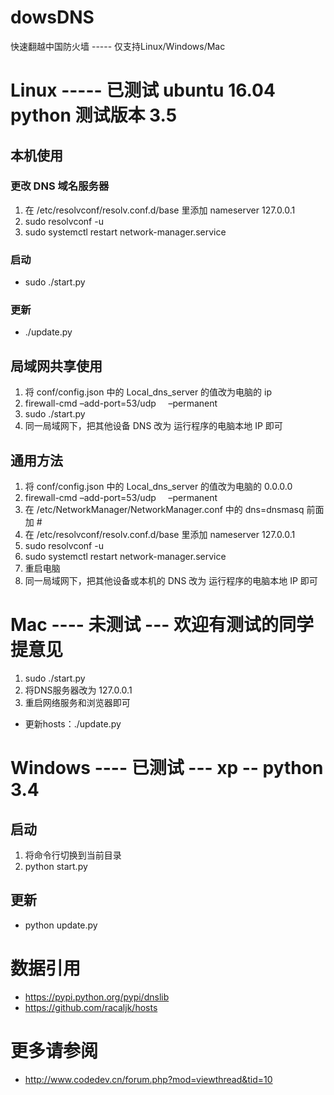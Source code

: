 
# dowsDNS

快速翻越中国防火墙 ----- 仅支持Linux/Windows/Mac

# Linux ----- 已测试 ubuntu 16.04 python 测试版本 3.5
## 本机使用
### 更改 DNS 域名服务器
1. 在 /etc/resolvconf/resolv.conf.d/base 里添加 nameserver 127.0.0.1
2. sudo resolvconf -u
3. sudo systemctl restart network-manager.service

### 启动
* sudo ./start.py

### 更新
* ./update.py

## 局域网共享使用
1. 将 conf/config.json 中的 Local_dns_server 的值改为电脑的 ip
2. firewall-cmd –add-port=53/udp      –permanent
3. sudo ./start.py
4. 同一局域网下，把其他设备 DNS 改为 运行程序的电脑本地 IP 即可

## 通用方法
1. 将 conf/config.json 中的 Local_dns_server 的值改为电脑的 0.0.0.0
2. firewall-cmd –add-port=53/udp      –permanent
3. 在 /etc/NetworkManager/NetworkManager.conf 中的 dns=dnsmasq 前面加 #
4. 在 /etc/resolvconf/resolv.conf.d/base 里添加 nameserver 127.0.0.1
5. sudo resolvconf -u
6. sudo systemctl restart network-manager.service
7. 重启电脑
8. 同一局域网下，把其他设备或本机的 DNS 改为 运行程序的电脑本地 IP 即可

# Mac ---- 未测试 --- 欢迎有测试的同学提意见
1. sudo ./start.py 
2. 将DNS服务器改为 127.0.0.1
3. 重启网络服务和浏览器即可

* 更新hosts：./update.py

# Windows ---- 已测试 --- xp -- python 3.4
## 启动
1. 将命令行切换到当前目录
2. python start.py

## 更新
* python update.py

# 数据引用
* https://pypi.python.org/pypi/dnslib
* https://github.com/racaljk/hosts


# 更多请参阅
* http://www.codedev.cn/forum.php?mod=viewthread&tid=10
